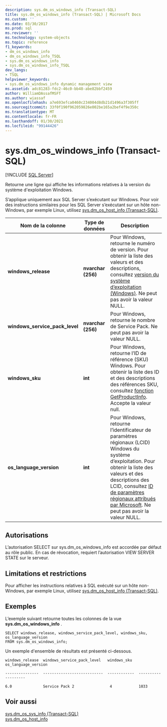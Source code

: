 ```yaml
---
description: sys.dm_os_windows_info (Transact-SQL)
title: sys.dm_os_windows_info (Transact-SQL) | Microsoft Docs
ms.custom: ''
ms.date: 03/30/2017
ms.prod: sql
ms.reviewer: ''
ms.technology: system-objects
ms.topic: reference
f1_keywords:
- dm_os_windows_info
- dm_os_windows_info_TSQL
- sys.dm_os_windows_info
- sys.dm_os_windows_info_TSQL
dev_langs:
- TSQL
helpviewer_keywords:
- sys.dm_os_windows_info dynamic management view
ms.assetid: adc81283-fdc2-46c0-bb48-abe82bbf2459
author: WilliamDAssafMSFT
ms.author: wiassaf
ms.openlocfilehash: a7e693efca0460c234004d8db21d1496a3f305ff
ms.sourcegitcommit: 33f0f190f962059826e002be165a2bef4f9e350c
ms.translationtype: MT
ms.contentlocale: fr-FR
ms.lasthandoff: 01/30/2021
ms.locfileid: "99144426"
---
```

# <a name="sysdm_os_windows_info-transact-sql"></a>sys.dm_os_windows_info (Transact-SQL)
[!INCLUDE [SQL Server](../../includes/applies-to-version/sqlserver.md)]

  Retourne une ligne qui affiche les informations relatives à la version du système d'exploitation Windows.  
  
  S’applique uniquement aux SQL Server s’exécutant sur Windows. Pour voir des instructions similaires pour les SQL Server s’exécutant sur un hôte non-Windows, par exemple Linux, utilisez [sys.dm_os_host_info &#40;Transact-SQL&#41;](~/relational-databases/system-dynamic-management-views/sys-dm-os-host-info-transact-sql.md). 
  
|Nom de la colonne|Type de données|Description|  
|-----------------|---------------|-----------------|  
|**windows_release**|**nvarchar (256)**|Pour Windows, retourne le numéro de version. Pour obtenir la liste des valeurs et des descriptions, consultez [version du système d’exploitation (Windows)](/windows/desktop/SysInfo/operating-system-version). Ne peut pas avoir la valeur NULL.|  
|**windows_service_pack_level**|**nvarchar (256)**| Pour Windows, retourne le nombre de Service Pack. Ne peut pas avoir la valeur NULL. |  
|**windows_sku**|**int**|Pour Windows, retourne l’ID de référence (SKU) Windows. Pour obtenir la liste des ID et des descriptions des références SKU, consultez [fonction GetProductInfo](/windows/win32/api/sysinfoapi/nf-sysinfoapi-getproductinfo). Accepte la valeur null. |  
|**os_language_version**|**int**| Pour Windows, retourne l’identificateur de paramètres régionaux (LCID) Windows du système d’exploitation. Pour obtenir la liste des valeurs et des descriptions des LCID, consultez [ID de paramètres régionaux attribués par Microsoft](/openspecs/windows_protocols/ms-lcid/a9eac961-e77d-41a6-90a5-ce1a8b0cdb9c). Ne peut pas avoir la valeur NULL.|  
  
  
## <a name="permissions"></a>Autorisations  
L’autorisation SELECT sur sys.dm_os_windows_info est accordée par défaut au rôle public. En cas de révocation, requiert l’autorisation VIEW SERVER STATE sur le serveur.  

## <a name="limitations-and-restrictions"></a>Limitations et restrictions
Pour afficher les instructions relatives à SQL exécuté sur un hôte non-Windows, par exemple Linux, utilisez [sys.dm_os_host_info &#40;Transact-SQL&#41;](../../relational-databases/system-dynamic-management-views/sys-dm-os-host-info-transact-sql.md). 
  
## <a name="examples"></a>Exemples  
 L’exemple suivant retourne toutes les colonnes de la vue **sys.dm_os_windows_info** .  
  
```  
SELECT windows_release, windows_service_pack_level, windows_sku, os_language_version  
FROM sys.dm_os_windows_info;  
```  
  
 Un exemple d'ensemble de résultats est présenté ci-dessous.  
  
 `windows_release  windows_service_pack_level   windows_sku   os_language_version`  
  
 `---------------  ---------------------------  ------------  -------------------`  
  
 `6.0              Service Pack 2                4            1033`  
  
## <a name="see-also"></a>Voir aussi  
 [sys.dm_os_sys_info &#40;Transact-SQL&#41;](../../relational-databases/system-dynamic-management-views/sys-dm-os-sys-info-transact-sql.md)   
 [sys.dm_os_host_info](../../relational-databases/system-dynamic-management-views/sys-dm-os-host-info-transact-sql.md)  
  
